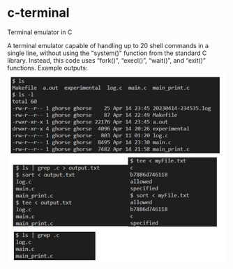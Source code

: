 # c-terminal
 Terminal emulator in C

A terminal emulator capable of handling up to 20 shell commands in a single line, without using the "system()" function from the standard C
library. Instead, this code uses “fork()”, “execl()”, “wait()”, and “exit()” functions.
Example outputs:
![Alt text](img/image.png)